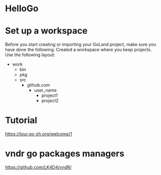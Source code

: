 # HelloGo

# Set up a workspace
Before you start creating or importing your GoLand project, make sure you have done the following:
Created a workspace where you keep projects.
Use the following layout:
- work
  - bin
  - pkg
  - src
     - github.com
        - user_name
           - project1
           - project2
           
# Tutorial
https://tour.go-zh.org/welcome/1

# vndr  go packages managers
https://github.com/LK4D4/vndR/
